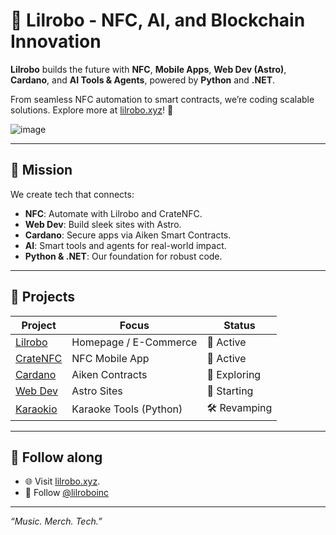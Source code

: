 # 🦾 Lilrobo - NFC, AI, and Blockchain Innovation

**Lilrobo** builds the future with **NFC**, **Mobile Apps**, **Web Dev (Astro)**, **Cardano**, and **AI Tools & Agents**, powered by **Python** and **.NET**. 

From seamless NFC automation to smart contracts, we’re coding scalable solutions. Explore more at [lilrobo.xyz](https://lilrobo.xyz/)! 🚀


![image](https://github.com/user-attachments/assets/007c352a-2139-4d3e-88dc-de697aba871c)

---

## 🌟 Mission

We create tech that connects:
- **NFC**: Automate with Lilrobo and CrateNFC.
- **Web Dev**: Build sleek sites with Astro.
- **Cardano**: Secure apps via Aiken Smart Contracts.
- **AI**: Smart tools and agents for real-world impact.
- **Python & .NET**: Our foundation for robust code.

---

## 🔧 Projects

| Project | Focus | Status |
|---------|-------|--------|
| [Lilrobo](https://lilrobo.xyz) | Homepage / E-Commerce | 🚀 Active |
| [CrateNFC]([./crate-nfc](https://lilrobo.xyz/pages/cratenfc)) | NFC Mobile App | 🚀 Active |
| [Cardano](https://aiken-lang.org/) | Aiken Contracts | 🌟 Exploring |
| [Web Dev](https://astro.build/) | Astro Sites | 🌟 Starting |
| [Karaokio](https://github.com/karaokio) | Karaoke Tools (Python) | 🛠️ Revamping |

---

## 🤝 Follow along

- 🌐 Visit [lilrobo.xyz](https://lilrobo.xyz/).
- 📢 Follow [@lilroboinc](https://x.com/lilroboinc)


---
*“Music. Merch. Tech.”*
